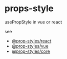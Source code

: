 # props-style

usePropStyle in vue or react

see 

- [@prop-styles/react](libs/react)
- [@prop-styles/vue](libs/vue)
- [@prop-styles/core](libs/core)
